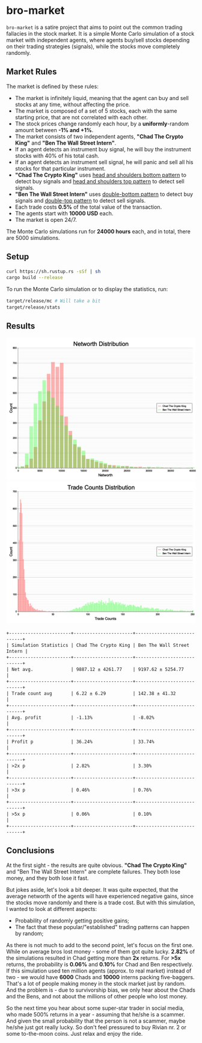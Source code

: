 # bro-market

`bro-market` is a satire project that aims to point out the common trading fallacies in the stock market. It is a simple
Monte Carlo simulation of a stock market with independent agents, where agents buy/sell stocks depending on their
trading strategies (signals), while the stocks move completely randomly.

## Market Rules

The market is defined by these rules:

- The market is infinitely liquid, meaning that the agent can buy and sell stocks at any time, without affecting the
  price.
- The market is composed of a set of 5 stocks, each with the same starting price, that are not correlated with each
  other.
- The stock prices change randomly each hour, by a **uniformly**-random amount between **-1% and +1%**.
- The market consists of two independent agents, **"Chad The Crypto King"** and **"Ben The Wall Street Intern"**.
- If an agent detects an instrument buy signal, he will buy the instrument stocks with 40% of his total cash.
- If an agent detects an instrument sell signal, he will panic and sell all his stocks for that particular instrument.
- **"Chad The Crypto King"**
  uses [head and shoulders bottom pattern](https://en.wikipedia.org/wiki/Head_and_shoulders_(chart_pattern)#Head_and_shoulders_bottom)
  to detect buy signals
  and [head and shoulders top pattern](https://en.wikipedia.org/wiki/Head_and_shoulders_(chart_pattern)#Head_and_shoulders_top)
  to detect sell signals.
- **"Ben The Wall Street Intern"**
  uses [double-bottom pattern](https://en.wikipedia.org/wiki/Double_top_and_double_bottom#Double_bottom) to detect buy
  signals and [double-top pattern](https://en.wikipedia.org/wiki/Double_top_and_double_bottom#Double_top) to detect sell
  signals.
- Each trade costs **0.5%** of the total value of the transaction.
- The agents start with **10000 USD** each.
- The market is open 24/7.

The Monte Carlo simulations run for **24000 hours** each, and in total, there are 5000 simulations.

## Setup

```bash
curl https://sh.rustup.rs -sSf | sh
cargo build --release
```

To run the Monte Carlo simulation or to display the statistics, run:

```bash
target/release/mc # Will take a bit
target/release/stats
```

## Results

![Network distribution](generated/networth.png)
![Trade count distribution](generated/trade_count.png)

```
+-----------------------+----------------------+----------------------------+
| Simulation Statistics | Chad The Crypto King | Ben The Wall Street Intern |
+-----------------------+----------------------+----------------------------+
| Net avg.              | 9887.12 ± 4261.77    | 9197.62 ± 5254.77          |
+-----------------------+----------------------+----------------------------+
| Trade count avg       | 6.22 ± 6.29          | 142.38 ± 41.32             |
+-----------------------+----------------------+----------------------------+
| Avg. profit           | -1.13%               | -8.02%                     |
+-----------------------+----------------------+----------------------------+
| Profit p              | 36.24%               | 33.74%                     |
+-----------------------+----------------------+----------------------------+
| >2x p                 | 2.82%                | 3.30%                      |
+-----------------------+----------------------+----------------------------+
| >3x p                 | 0.46%                | 0.76%                      |
+-----------------------+----------------------+----------------------------+
| >5x p                 | 0.06%                | 0.10%                      |
+-----------------------+----------------------+----------------------------+
```

## Conclusions

At the first sight - the results are quite obvious. **"Chad The Crypto King"** and "Ben The Wall Street
Intern" are complete failures. They both lose money, and they both lose it fast.

But jokes aside, let's look a bit deeper. It was quite expected, that the average networth of the agents will have
experienced negative gains, since the stocks move randomly and there is a trade cost. But with this simulation,
I wanted to look at different aspects:

- Probability of randomly getting positive gains;
- The fact that these popular/"established" trading patterns can happen by random;

As there is not much to add to the second point, let's focus on the first one. While on average bros lost money - some
of them got quite lucky. **2.82%** of the simulations resulted in Chad getting more than **2x** returns. For **>5x**
returns, the probability is **0.06%** and **0.10%** for Chad and Ben respectively. If this
simulation used ten million agents (approx. to real market) instead of two - we would have **6000** Chads
and **10000** interns packing five-baggers. That's a lot of people making money in the stock market just by
random. And the problem is - due to survivorship bias, we only hear about the Chads and the Bens, and not about the
millions of other people who lost money.

So the next time you hear about some super-star trader in social media, who made 500% returns in a year - assuming that
he/she is a scammer. And given the small probability that the person is not a scammer, maybe he/she just got really
lucky. So don't feel pressured to buy Rivian nr. 2 or some to-the-moon coins. Just relax and enjoy the ride.
